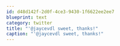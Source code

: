 ```yaml
---
id: d48d142f-2d0f-4ce3-9430-1f6622ee2ee7
blueprint: text
category: twitter
title: "'@jaycevdl sweet, thanks!"
caption: "'@jaycevdl sweet, thanks!"
---
```

